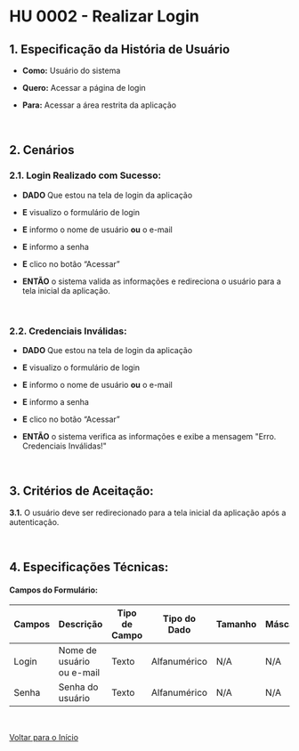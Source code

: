 # HU 0002 - Realizar Login <a name="inicio"></a>

## 1. Especificação da História de Usuário

-   **Como:** Usuário do sistema

-   **Quero:** Acessar a página de login

-   **Para:** Acessar a área restrita da aplicação

<br>

## 2. Cenários

### 2.1. Login Realizado com Sucesso:

-   **DADO** Que estou na tela de login da aplicação

-   **E** visualizo o formulário de login

-   **E** informo o nome de usuário **ou** o e-mail

-   **E** informo a senha

-   **E** clico no botão “Acessar”

-   **ENTÃO** o sistema valida as informações e redireciona o usuário para a tela inicial da aplicação.

<br>

### 2.2. Credenciais Inválidas:

-   **DADO** Que estou na tela de login da aplicação

-   **E** visualizo o formulário de login

-   **E** informo o nome de usuário **ou** o e-mail

-   **E** informo a senha

-   **E** clico no botão “Acessar”

-   **ENTÃO** o sistema verifica as informações e exibe a mensagem "Erro. Credenciais Inválidas!"

<br>

## 3. Critérios de Aceitação:

**3.1.** O usuário deve ser redirecionado para a tela inicial da aplicação após a autenticação.

<br>

## 4. Especificações Técnicas:

#### Campos do Formulário:

| Campos | Descrição                 | Tipo de Campo | Tipo do Dado | Tamanho | Máscara | Editável | Obrigatório | Regras |
| ------ | ------------------------- | ------------- | ------------ | ------- | ------- | -------- | ----------- | ------ |
| Login  | Nome de usuário ou e-mail | Texto         | Alfanumérico | N/A     | N/A     | S        | S           | N/A    |
| Senha  | Senha do usuário          | Texto         | Alfanumérico | N/A     | N/A     | S        | S           | N/A    |

<br>

[Voltar para o Início](#inicio)
